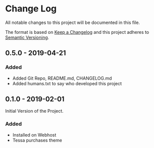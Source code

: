 
# Change Log

All notable changes to this project will be documented in this file.

The format is based on [Keep a Changelog](http://keepachangelog.com/)
and this project adheres to [Semantic Versioning](http://semver.org/).


## 0.5.0 - 2019-04-21

### Added

* Added Git Repo, README.md, CHANGELOG.md
* Added humans.txt to say who developed this project


## 0.1.0 - 2019-02-01

Initial Version of the Project.

### Added

- Installed on Webhost
- Tessa purchases theme



